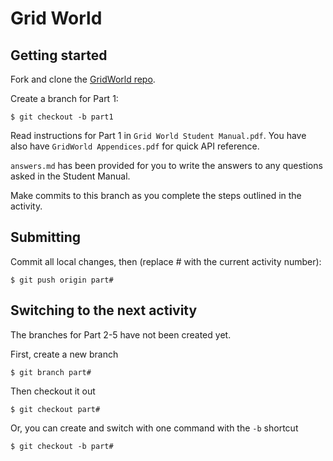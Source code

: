 # Grid World

## Getting started

Fork and clone the [GridWorld repo](http://github.com/mvhs-apcs/GridWorld).

Create a branch for Part 1:
```
$ git checkout -b part1
```

Read instructions for Part 1 in `Grid World Student Manual.pdf`. You have also have `GridWorld Appendices.pdf` for quick API reference.

`answers.md` has been provided for you to write the answers to any questions asked in the Student Manual.

Make commits to this branch as you complete the steps outlined in the activity.

## Submitting

Commit all local changes, then (replace # with the current activity number):
```
$ git push origin part#
```

## Switching to the next activity

The branches for Part 2-5 have not been created yet.

First, create a new branch
```
$ git branch part#
```

Then checkout it out
```
$ git checkout part#
```

Or, you can create and switch with one command with the `-b` shortcut
```
$ git checkout -b part#
```